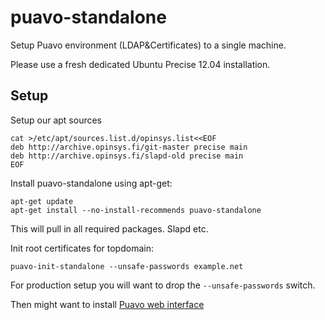 # puavo-standalone

Setup Puavo environment (LDAP&Certificates) to a single machine.

Please use a fresh dedicated Ubuntu Precise 12.04 installation.

## Setup

Setup our apt sources

    cat >/etc/apt/sources.list.d/opinsys.list<<EOF
    deb http://archive.opinsys.fi/git-master precise main
    deb http://archive.opinsys.fi/slapd-old precise main
    EOF


Install puavo-standalone using apt-get:

    apt-get update
    apt-get install --no-install-recommends puavo-standalone

This will pull in all required packages. Slapd etc.

Init root certificates for topdomain:

    puavo-init-standalone --unsafe-passwords example.net

For production setup you will want to drop the `--unsafe-passwords` switch.

Then might want to install [Puavo web interface](https://github.com/opinsys/puavo-users/blob/master/doc/STANDALONE.md)

